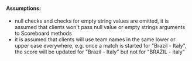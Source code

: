 #### Assumptions:
- null checks and checks for empty string values are omitted, it is assumed that clients won't pass null value or empty strings arguments to Scoreboard methods
- it is assumed that clients will use team names in the same lower or upper case everywhere, e.g. once a match is started for "Brazil - Italy", the score will be updated for "Brazil - Italy" but not for "BRAZIL - italy"  
